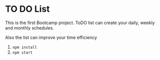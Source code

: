 # TO DO List

This is the first Bootcamp project. ToDO list can create your daily, weekly and monthly schedules.

Also the list can improve your time efficiency
1. ```npm install```
2. ```npm start```

